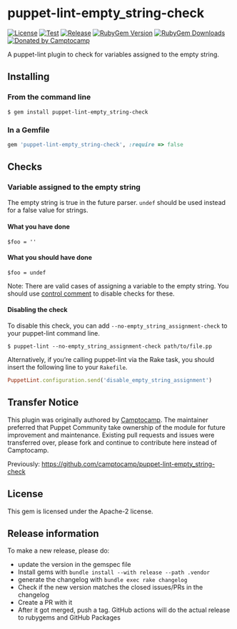 puppet-lint-empty_string-check
===============================

[![License](https://img.shields.io/github/license/voxpupuli/puppet-lint-empty_string-check.svg)](https://github.com/voxpupuli/puppet-lint-empty_string-check/blob/master/LICENSE)
[![Test](https://github.com/voxpupuli/puppet-lint-empty_string-check/actions/workflows/test.yml/badge.svg)](https://github.com/voxpupuli/puppet-lint-empty_string-check/actions/workflows/test.yml)
[![Release](https://github.com/voxpupuli/puppet-lint-empty_string-check/actions/workflows/release.yml/badge.svg)](https://github.com/voxpupuli/puppet-lint-empty_string-check/actions/workflows/release.yml)
[![RubyGem Version](https://img.shields.io/gem/v/puppet-lint-empty_string-check.svg)](https://rubygems.org/gems/puppet-lint-empty_string-check)
[![RubyGem Downloads](https://img.shields.io/gem/dt/puppet-lint-empty_string-check.svg)](https://rubygems.org/gems/puppet-lint-empty_string-check)
[![Donated by Camptocamp](https://img.shields.io/badge/donated%20by-camptocamp-fb7047.svg)](#transfer-notice)

A puppet-lint plugin to check for variables assigned to the empty string.

## Installing

### From the command line

```shell
$ gem install puppet-lint-empty_string-check
```

### In a Gemfile

```ruby
gem 'puppet-lint-empty_string-check', :require => false
```

## Checks

### Variable assigned to the empty string

The empty string is true in the future parser. `undef` should be used instead for a false value for strings.


#### What you have done

```puppet
$foo = ''
```

#### What you should have done

```puppet
$foo = undef
```

Note: There are valid cases of assigning a variable to the empty string. You should use [control comment](http://puppet-lint.com/controlcomments/) to disable checks for these.


#### Disabling the check

To disable this check, you can add `--no-empty_string_assignment-check` to your puppet-lint command line.

```shell
$ puppet-lint --no-empty_string_assignment-check path/to/file.pp
```

Alternatively, if you’re calling puppet-lint via the Rake task, you should insert the following line to your `Rakefile`.

```ruby
PuppetLint.configuration.send('disable_empty_string_assignment')
```

## Transfer Notice

This plugin was originally authored by [Camptocamp](http://www.camptocamp.com).
The maintainer preferred that Puppet Community take ownership of the module for future improvement and maintenance.
Existing pull requests and issues were transferred over, please fork and continue to contribute here instead of Camptocamp.

Previously: https://github.com/camptocamp/puppet-lint-empty_string-check

## License

This gem is licensed under the Apache-2 license.

## Release information

To make a new release, please do:
* update the version in the gemspec file
* Install gems with `bundle install --with release --path .vendor`
* generate the changelog with `bundle exec rake changelog`
* Check if the new version matches the closed issues/PRs in the changelog
* Create a PR with it
* After it got merged, push a tag. GitHub actions will do the actual release to rubygems and GitHub Packages
